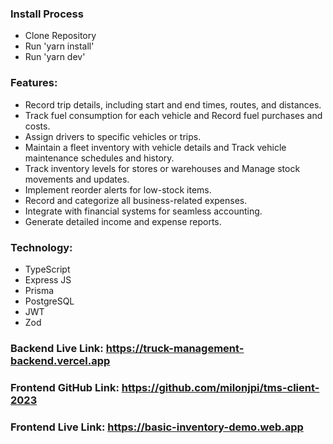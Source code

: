 ### Install Process
- Clone Repository
- Run 'yarn install'
- Run 'yarn dev'


### Features:
- Record trip details, including start and end times, routes, and distances.
- Track fuel consumption for each vehicle and Record fuel purchases and costs.
- Assign drivers to specific vehicles or trips.
- Maintain a fleet inventory with vehicle details and Track vehicle maintenance schedules and history.
- Track inventory levels for stores or warehouses and Manage stock movements and updates.
- Implement reorder alerts for low-stock items.
- Record and categorize all business-related expenses.
- Integrate with financial systems for seamless accounting.
- Generate detailed income and expense reports.


### Technology:
- TypeScript
- Express JS
- Prisma
- PostgreSQL
- JWT
- Zod


### Backend Live Link: https://truck-management-backend.vercel.app

### Frontend GitHub Link: https://github.com/milonjpi/tms-client-2023

### Frontend Live Link: https://basic-inventory-demo.web.app
